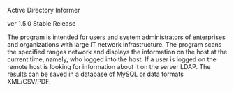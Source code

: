 Active Directory Informer

ver 1.5.0 Stable Release

The program is intended for users and system administrators of enterprises and
organizations with large IT network infrastructure. 
The program scans the specified ranges network and displays the information
on the host at the current time, namely, who logged into the host.
If a user is logged on the remote host is looking for information about it
on the server LDAP. The results can be saved in a database of MySQL or 
data formats XML/CSV/PDF.





